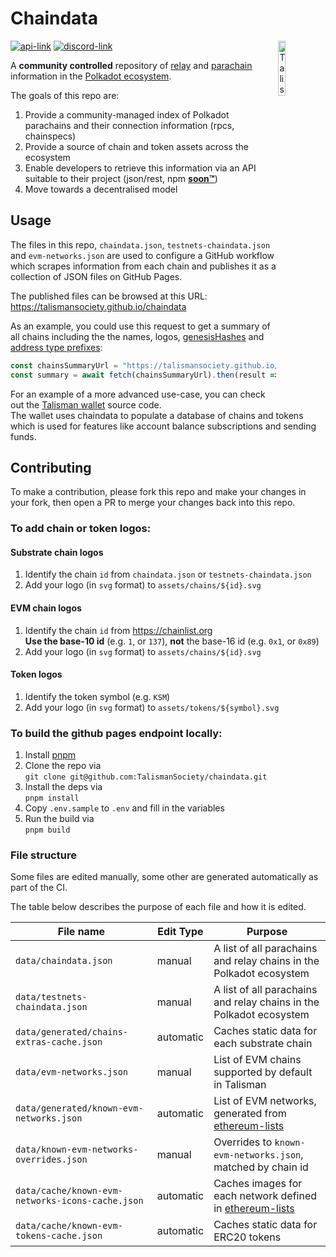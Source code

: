 # Chaindata

<img src="assets/talisman.svg" alt="Talisman" width="15%" align="right" />

[![api-link](https://img.shields.io/website?label=api&logo=github&logoColor=white&style=flat-square&up_message=online&down_message=offline&url=https%3A%2F%2Ftalismansociety.github.io%2Fchaindata)](https://talismansociety.github.io/chaindata)
[![discord-link](https://img.shields.io/discord/858891448271634473?logo=discord&logoColor=white&style=flat-square)](https://discord.gg/talisman)

A **community controlled** repository of [relay](https://wiki.polkadot.network/docs/learn-architecture#relay-chain) and [parachain](https://wiki.polkadot.network/docs/learn-architecture#parachain-and-parathread-slots) information in the [Polkadot ecosystem](https://polkadot.network/).

The goals of this repo are:

1. Provide a community-managed index of Polkadot parachains and their connection information (rpcs, chainspecs)
1. Provide a source of chain and token assets across the ecosystem
1. Enable developers to retrieve this information via an API suitable to their project (json/rest, npm [**soon™**](https://github.com/TalismanSociety/chaindata/issues/35))
1. Move towards a decentralised model

## Usage

The files in this repo, `chaindata.json`, `testnets-chaindata.json` and `evm-networks.json` are used to configure a GitHub workflow which scrapes information from each chain and publishes it as a collection of JSON files on GitHub Pages.

The published files can be browsed at this URL: https://talismansociety.github.io/chaindata

As an example, you could use this request to get a summary of all chains including the the names, logos, [genesisHashes](## 'the hash of the first block on the chain') and [address type prefixes](https://wiki.polkadot.network/docs/learn-account-advanced#address-format):

```ts
const chainsSummaryUrl = "https://talismansociety.github.io/chaindata/chains/summary.json"
const summary = await fetch(chainsSummaryUrl).then(result => result.json())
```

For an example of a more advanced use-case, you can check out the [Talisman wallet](https://github.com/TalismanSociety/talisman) source code.  
The wallet uses chaindata to populate a database of chains and tokens which is used for features like account balance subscriptions and sending funds.

## Contributing

To make a contribution, please fork this repo and make your changes in your fork, then open a PR to merge your changes back into this repo.

### To add chain or token logos:

#### Substrate chain logos

1. Identify the chain `id` from `chaindata.json` or `testnets-chaindata.json`
1. Add your logo (in `svg` format) to `assets/chains/${id}.svg`

#### EVM chain logos

1. Identify the chain `id` from https://chainlist.org  
   **Use the base-10 id** (e.g. `1`, or `137`), **not** the base-16 id (e.g. `0x1`, or `0x89`)
1. Add your logo (in `svg` format) to `assets/chains/${id}.svg`

#### Token logos

1. Identify the token symbol (e.g. `KSM`)
1. Add your logo (in `svg` format) to `assets/tokens/${symbol}.svg`

### To build the github pages endpoint locally:

1. Install [pnpm](pnpm.io)
1. Clone the repo via  
   `git clone git@github.com:TalismanSociety/chaindata.git`
1. Install the deps via  
   `pnpm install`
1. Copy `.env.sample` to `.env` and fill in the variables
1. Run the build via  
   `pnpm build`

### File structure

Some files are edited manually, some other are generated automatically as part of the CI.

The table below describes the purpose of each file and how it is edited.

| File name                                        | Edit Type | Purpose                                                                                       |
| ------------------------------------------------ | --------- | --------------------------------------------------------------------------------------------- |
| `data/chaindata.json`                            | manual    | A list of all parachains and relay chains in the Polkadot ecosystem                           |
| `data/testnets-chaindata.json`                   | manual    | A list of all parachains and relay chains in the Polkadot ecosystem                           |
| `data/generated/chains-extras-cache.json`        | automatic | Caches static data for each substrate chain                                                   |
| `data/evm-networks.json`                         | manual    | List of EVM chains supported by default in Talisman                                           |
| `data/generated/known-evm-networks.json`         | automatic | List of EVM networks, generated from [ethereum-lists](https://github.com/ethereum-lists)      |
| `data/known-evm-networks-overrides.json`         | manual    | Overrides to `known-evm-networks.json`, matched by chain id                                   |
| `data/cache/known-evm-networks-icons-cache.json` | automatic | Caches images for each network defined in [ethereum-lists](https://github.com/ethereum-lists) |
| `data/cache/known-evm-tokens-cache.json`         | automatic | Caches static data for ERC20 tokens                                                           |
